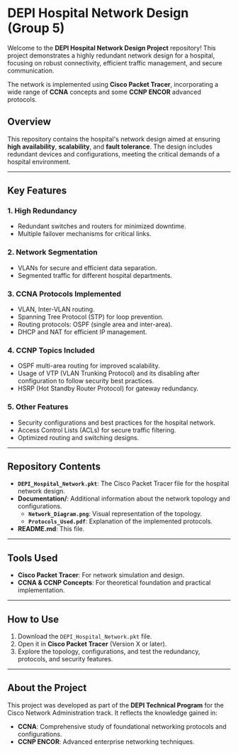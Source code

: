 # DEPI Hospital Network Design (Group 5)

Welcome to the **DEPI Hospital Network Design Project** repository! This project demonstrates a highly redundant network design for a hospital, focusing on robust connectivity, efficient traffic management, and secure communication. 

The network is implemented using **Cisco Packet Tracer**, incorporating a wide range of **CCNA** concepts and some **CCNP ENCOR** advanced protocols.

## Overview

This repository contains the hospital's network design aimed at ensuring **high availability**, **scalability**, and **fault tolerance**. The design includes redundant devices and configurations, meeting the critical demands of a hospital environment.

---

## Key Features

### 1. **High Redundancy**
- Redundant switches and routers for minimized downtime.
- Multiple failover mechanisms for critical links.

### 2. **Network Segmentation**
- VLANs for secure and efficient data separation.
- Segmented traffic for different hospital departments.

### 3. **CCNA Protocols Implemented**
- VLAN, Inter-VLAN routing.
- Spanning Tree Protocol (STP) for loop prevention.
- Routing protocols: OSPF (single area and inter-area).
- DHCP and NAT for efficient IP management.

### 4. **CCNP Topics Included**
- OSPF multi-area routing for improved scalability.
- Usage of VTP (VLAN Trunking Protocol) and its disabling after configuration to follow security best practices.
- HSRP (Hot Standby Router Protocol) for gateway redundancy.

### 5. **Other Features**
- Security configurations and best practices for the hospital network.
- Access Control Lists (ACLs) for secure traffic filtering.
- Optimized routing and switching designs.

---

## Repository Contents

- **`DEPI_Hospital_Network.pkt`**: The Cisco Packet Tracer file for the hospital network design.
- **Documentation/**: Additional information about the network topology and configurations.
  - **`Network_Diagram.png`**: Visual representation of the topology.
  - **`Protocols_Used.pdf`**: Explanation of the implemented protocols.
- **README.md**: This file.

---

## Tools Used

- **Cisco Packet Tracer**: For network simulation and design.
- **CCNA & CCNP Concepts**: For theoretical foundation and practical implementation.

---

## How to Use

1. Download the `DEPI_Hospital_Network.pkt` file.
2. Open it in **Cisco Packet Tracer** (Version X or later).
3. Explore the topology, configurations, and test the redundancy, protocols, and security features.

---

## About the Project

This project was developed as part of the **DEPI Technical Program** for the Cisco Network Administration track. It reflects the knowledge gained in:
- **CCNA**: Comprehensive study of foundational networking protocols and configurations.
- **CCNP ENCOR**: Advanced enterprise networking techniques.
